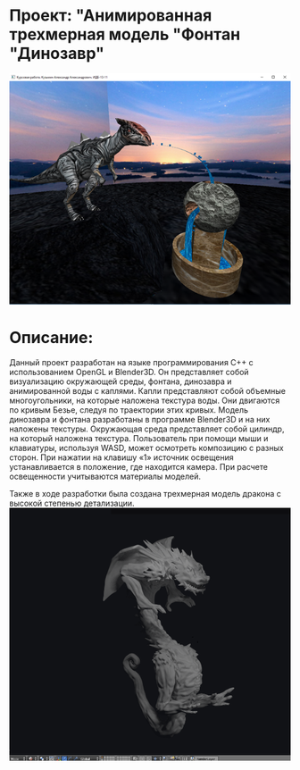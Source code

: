 # Проект: "Анимированная трехмерная модель "Фонтан "Динозавр"
![Скриншот](screen.png)

# Описание: 
Данный проект разработан на языке программирования C++ с использованием OpenGL и Blender3D. Он представляет собой визуализацию окружающей среды, фонтана, динозавра и анимированной воды с каплями.
Капли представляют собой объемные многоугольники, на которые наложена текстура воды. Они двигаются по кривым Безье, следуя по траектории этих кривых. Модель динозавра и фонтана разработаны в программе Blender3D и на них наложены текстуры. Окружающая среда представляет собой цилиндр, на который наложена текстура.
Пользователь при помощи мыши и клавиатуры, используя WASD, может осмотреть композицию с разных сторон. При нажатии на клавишу «1» источник освещения устанавливается в положение, где находится камера. При расчете освещенности учитываются материалы моделей.

Также в ходе разработки была создана трехмерная модель дракона с высокой степенью детализации.
![Скриншот](drago.png)
